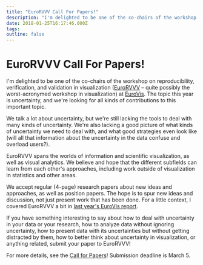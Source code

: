 ```yaml
---
title: "EuroRVVV Call For Papers!"
description: "I'm delighted to be one of the co-chairs of the workshop on reproducibility, verification, and validation in visualization (EuroRVVV – quite possibly the worst-acronymed workshop in visualization) at EuroVis. The topic this year is uncertainty, and we're looking for all kinds of contributions to this important topic."
date: 2018-01-25T16:17:46.000Z
tags: 
outline: false
---
```


# EuroRVVV Call For Papers!

I'm delighted to be one of the co-chairs of the workshop on reproducibility, verification, and validation in visualization (<a href="http://www.eurorvvv.org/">EuroRVVV</a> – quite possibly the worst-acronymed workshop in visualization) at <a href="http://eurovis.org">EuroVis</a>. The topic this year is uncertainty, and we're looking for all kinds of contributions to this important topic.<!--more-->

We talk a lot about uncertainty, but we're still lacking the tools to deal with many kinds of uncertainty. We're also lacking a good picture of what kinds of uncertainty we need to deal with, and what good strategies even look like (will all that information about the uncertainty in the data confuse and overload users?).

EuroRVVV spans the worlds of information and scientific visualization, as well as visual analytics. We believe and hope that the different subfields can learn from each other's approaches, including work outside of visualization in statistics and other areas.

We accept regular (4-page) research papers about new ideas and approaches, as well as position papers. The hope is to spur new ideas and discussion, not just present work that has been done. For a little context, I covered EuroRVVV a bit in <a href="https://eagereyes.org/blog/2017/eurovis-2017-conference-report-part-1">last year's EuroVis report</a>.

If you have something interesting to say about how to deal with uncertainty in your data or your research, how to analyze data without ignoring uncertainty, how to present data with its uncertainties but without getting distracted by them, how to better think about uncertainty in visualization, or anything related, submit your paper to EuroRVVV!

For more details, see the <a href="http://www.eurorvvv.org/call-for-papers/">Call for Papers</a>! Submission deadline is March 5.



